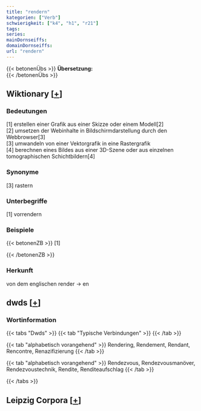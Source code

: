 ```yaml
---
title: "rendern"
kategorien: ["Verb"]
schwierigkeit: ["k4", "h1", "r21"]
tags:
series:
mainDornseiffs:
domainDornseiffs:
url: "rendern"
---
```


{{< betonenÜbs >}}
**Übersetzung:**  
{{< /betonenÜbs >}}

## Wiktionary [[+](https://de.wiktionary.org/wiki/rendern)]

### Bedeutungen
[1] erstellen einer Grafik aus einer Skizze oder einem Modell[2]  
[2] umsetzen der Webinhalte in Bildschirmdarstellung durch den Webbrowser[3]  
[3] umwandeln von einer Vektorgrafik in eine Rastergrafik  
[4] berechnen eines Bildes aus einer 3D-Szene oder aus einzelnen tomographischen Schichtbildern[4]  

### Synonyme
[3] rastern  

### Unterbegriffe
[1] vorrendern  

### Beispiele
{{< betonenZB >}}
[1]  

{{< /betonenZB >}}
### Herkunft
von dem englischen render → en  



## dwds [[+](https://www.dwds.de/wb/rendern)]

### Wortinformation
{{< tabs "Dwds" >}}
{{< tab "Typische Verbindungen" >}}
{{< /tab >}}

{{< tab "alphabetisch vorangehend" >}}
Rendering, Rendement, Rendant, Rencontre, Renazifizierung
{{< /tab >}}

{{< tab "alphabetisch vorangehend" >}}
Rendezvous, Rendezvousmanöver, Rendezvoustechnik, Rendite, Renditeaufschlag
{{< /tab >}}

{{< /tabs >}}

## Leipzig Corpora [[+](https://corpora.uni-leipzig.de/en/res?word=rendern&corpusId=deu_newscrawl-public_2018)]

